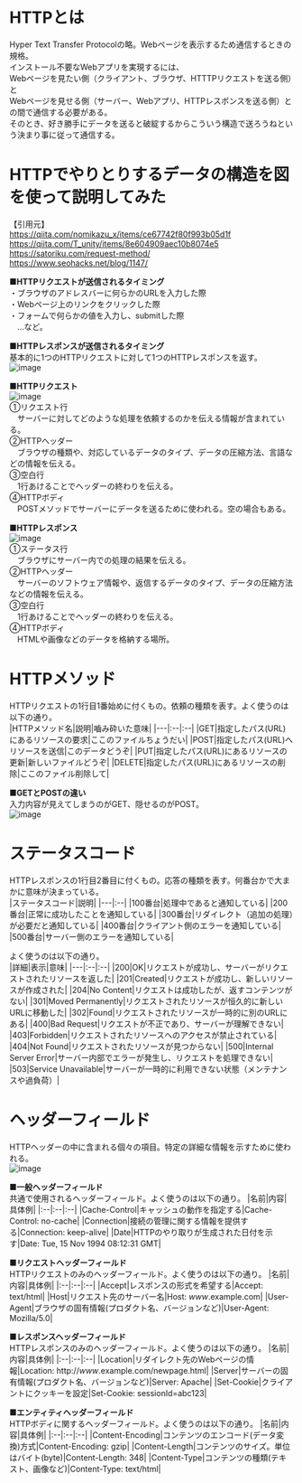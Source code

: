 # HTTPとは
Hyper Text Transfer Protocolの略。Webページを表示するため通信するときの規格。  
インストール不要なWebアプリを実現するには、  
Webページを見たい側（クライアント、ブラウザ、HTTTPリクエストを送る側）と  
Webページを見せる側（サーバー、Webアプリ、HTTPレスポンスを送る側）との間で通信する必要がある。  
そのとき、好き勝手にデータを送ると破綻するからこういう構造で送ろうねという決まり事に従って通信する。  
  
# HTTPでやりとりするデータの構造を図を使って説明してみた
【引用元】  
https://qiita.com/nomikazu_x/items/ce67742f80f993b05d1f  
https://qiita.com/T_unity/items/8e604909aec10b8074e5  
https://satoriku.com/request-method/  
https://www.seohacks.net/blog/1147/  
  
**■HTTPリクエストが送信されるタイミング**  
・ブラウザのアドレスバーに何らかのURLを入力した際  
・Webページ上のリンクをクリックした際  
・フォームで何らかの値を入力し、submitした際  
　...など。  
  
**■HTTPレスポンスが送信されるタイミング**  
基本的に1つのHTTPリクエストに対して1つのHTTPレスポンスを返す。  
![image](https://github.com/user-attachments/assets/d575c66b-e5f8-4975-9660-ec317cc8a0c7)  
  
**■HTTPリクエスト**  
![image](https://github.com/user-attachments/assets/4cc204f6-cfa6-4085-8fd6-654f06401b3a)  
①リクエスト行  
　サーバーに対してどのような処理を依頼するのかを伝える情報が含まれている。  
②HTTPヘッダー  
　ブラウザの種類や、対応しているデータのタイプ、データの圧縮方法、言語などの情報を伝える。  
③空白行  
　1行あけることでヘッダーの終わりを伝える。  
④HTTPボディ  
　POSTメソッドでサーバーにデータを送るために使われる。空の場合もある。  
  
 **■HTTPレスポンス**  
 ![image](https://github.com/user-attachments/assets/d22f180e-a032-4c49-a666-d7e9907b6804)  
①ステータス行  
　ブラウザにサーバー内での処理の結果を伝える。  
②HTTPヘッダー  
　サーバーのソフトウェア情報や、返信するデータのタイプ、データの圧縮方法などの情報を伝える。  
③空白行  
　1行あけることでヘッダーの終わりを伝える。  
④HTTPボディ  
　HTMLや画像などのデータを格納する場所。  
  
# HTTPメソッド  
HTTPリクエストの1行目1番始めに付くもの。依頼の種類を表す。よく使うのは以下の通り。  
|HTTPメソッド名|説明|嚙み砕いた意味|
|---|:--|:--|
|GET|指定したパス(URL)にあるリソースの要求|ここのファイルちょうだい|
|POST|指定したパス(URL)へリソースを送信|このデータどうぞ|
|PUT|指定したパス(URL)にあるリソースの更新|新しいファイルどうぞ|
|DELETE|指定したパス(URL)にあるリソースの削除|ここのファイル削除して|
  
**■GETとPOSTの違い**  
入力内容が見えてしまうのがGET、隠せるのがPOST。  
![image](https://github.com/user-attachments/assets/6ffd3aec-d602-442d-87b5-a8d556f817be)  
  
# ステータスコード  
HTTPレスポンスの1行目2番目に付くもの。応答の種類を表す。何番台かで大まかに意味が決まっている。  
|ステータスコード|説明|
|---|:--|
|100番台|処理中であると通知している|
|200番台|正常に成功したことを通知している|
|300番台|リダイレクト（追加の処理）が必要だと通知している|
|400番台|クライアント側のエラーを通知している|
|500番台|サーバー側のエラーを通知している|

よく使うのは以下の通り。  
|詳細|表示|意味|
|---|:--|:--|
|200|OK|リクエストが成功し、サーバーがリクエストされたリソースを返した|
|201|Created|リクエストが成功し、新しいリソースが作成された|
|204|No Content|リクエストは成功したが、返すコンテンツがない|
|301|Moved Permanently|リクエストされたリソースが恒久的に新しいURLに移動した|
|302|Found|リクエストされたリソースが一時的に別のURLにある|
|400|Bad Request|リクエストが不正であり、サーバーが理解できない|
|403|Forbidden|リクエストされたリソースへのアクセスが禁止されている|
|404|Not Found|リクエストされたリソースが見つからない|
|500|Internal Server Error|サーバー内部でエラーが発生し、リクエストを処理できない|
|503|Service Unavailable|サーバーが一時的に利用できない状態（メンテナンスや過負荷）|  
  
# ヘッダーフィールド  
HTTPヘッダーの中に含まれる個々の項目。特定の詳細な情報を示すために使われる。  
![image](https://github.com/user-attachments/assets/aa540908-89fe-4463-baba-1b764bd6aca6)  

**■一般ヘッダーフィールド**  
共通で使用されるヘッダーフィールド。よく使うのは以下の通り。
|名前|内容|具体例|
|:--|:--|:--|
|Cache-Control|キャッシュの動作を指定する|Cache-Control: no-cache|
|Connection|接続の管理に関する情報を提供する|Connection: keep-alive|
|Date|HTTPのやり取りが生成された日付を示す|Date: Tue, 15 Nov 1994 08:12:31 GMT|

**■リクエストヘッダーフィールド**  
HTTPリクエストのみのヘッダーフィールド。よく使うのは以下の通り。
|名前|内容|具体例|
|:--|:--|:--|
|Accept|レスポンスの形式を希望する|Accept: text/html|
|Host|リクエスト先のサーバー名|Host: *www*.example.com|
|User-Agent|ブラウザの固有情報(プロダクト名、バージョンなど)|User-Agent: Mozilla/5.0|

**■レスポンスヘッダーフィールド**  
HTTPレスポンスのみのヘッダーフィールド。よく使うのは以下の通り。
|名前|内容|具体例|
|:--|:--|:--|
|Location|リダイレクト先のWebページの情報|Location: http://*www*.example.com/newpage.html|
|Server|サーバーの固有情報(プロダクト名、バージョンなど)|Server: Apache|
|Set-Cookie|クライアントにクッキーを設定|Set-Cookie: sessionId=abc123|

**■エンティティヘッダーフィールド**  
HTTPボディに関するヘッダーフィールド。よく使うのは以下の通り。
|名前|内容|具体例|
|:--|:--|:--|
|Content-Encoding|コンテンツのエンコード(データ変換)方式|Content-Encoding: gzip|
|Content-Length|コンテンツのサイズ。単位はバイト(byte)|Content-Length: 348|
|Content-Type|コンテンツの種類(テキスト、画像など)|Content-Type: text/html|
